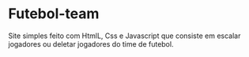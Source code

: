 # Futebol-team
Site simples feito com HtmlL, Css e Javascript que consiste em escalar jogadores ou deletar jogadores do time de futebol. 

